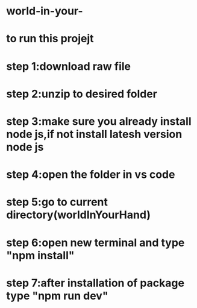 # world-in-your-
# to run this projejt
# step 1:download raw file
# step 2:unzip to desired folder
# step 3:make sure you already install node js,if not install latesh version node js
# step 4:open the folder in vs code
# step 5:go to current directory(worldInYourHand)
# step 6:open new terminal and type "npm install"
# step 7:after installation of package type "npm run dev"
